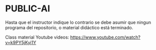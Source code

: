 # PUBLIC-AI

Hasta que el instructor indique lo contrario se debe asumir que ningun programa del repositorio, o material didáctico está terminado.


Class material 
Youtube videos:
https://www.youtube.com/watch?v=k9PY5jKyj1Y
